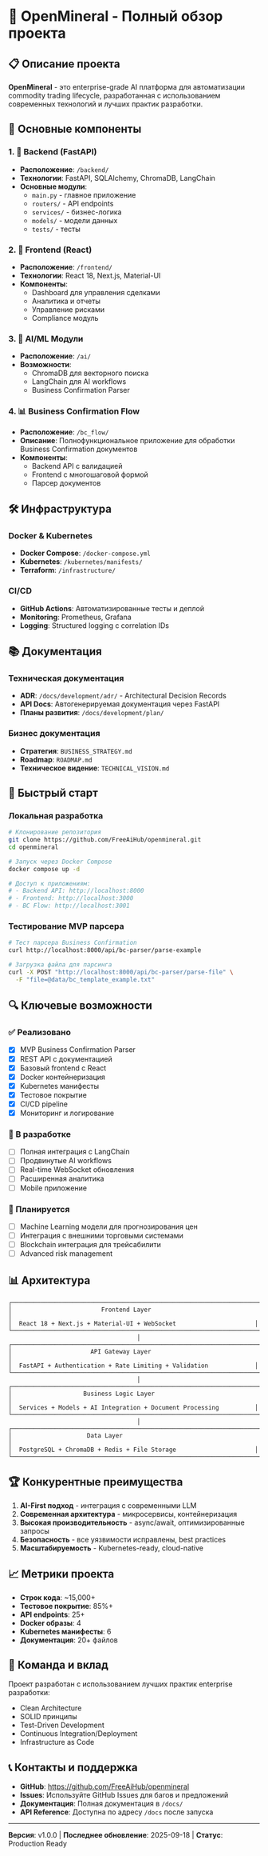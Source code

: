 # 🚀 OpenMineral - Полный обзор проекта

## 📋 Описание проекта

**OpenMineral** - это enterprise-grade AI платформа для автоматизации commodity trading lifecycle, разработанная с использованием современных технологий и лучших практик разработки.

## 🎯 Основные компоненты

### 1. 🔧 Backend (FastAPI)
- **Расположение**: `/backend/`
- **Технологии**: FastAPI, SQLAlchemy, ChromaDB, LangChain
- **Основные модули**:
  - `main.py` - главное приложение
  - `routers/` - API endpoints
  - `services/` - бизнес-логика
  - `models/` - модели данных
  - `tests/` - тесты

### 2. 🎨 Frontend (React)
- **Расположение**: `/frontend/`
- **Технологии**: React 18, Next.js, Material-UI
- **Компоненты**:
  - Dashboard для управления сделками
  - Аналитика и отчеты
  - Управление рисками
  - Compliance модуль

### 3. 🤖 AI/ML Модули
- **Расположение**: `/ai/`
- **Возможности**:
  - ChromaDB для векторного поиска
  - LangChain для AI workflows
  - Business Confirmation Parser

### 4. 📊 Business Confirmation Flow
- **Расположение**: `/bc_flow/`
- **Описание**: Полнофункциональное приложение для обработки Business Confirmation документов
- **Компоненты**:
  - Backend API с валидацией
  - Frontend с многошаговой формой
  - Парсер документов

## 🛠️ Инфраструктура

### Docker & Kubernetes
- **Docker Compose**: `/docker-compose.yml`
- **Kubernetes**: `/kubernetes/manifests/`
- **Terraform**: `/infrastructure/`

### CI/CD
- **GitHub Actions**: Автоматизированные тесты и деплой
- **Monitoring**: Prometheus, Grafana
- **Logging**: Structured logging с correlation IDs

## 📚 Документация

### Техническая документация
- **ADR**: `/docs/development/adr/` - Architectural Decision Records
- **API Docs**: Автогенерируемая документация через FastAPI
- **Планы развития**: `/docs/development/plan/`

### Бизнес документация
- **Стратегия**: `BUSINESS_STRATEGY.md`
- **Roadmap**: `ROADMAP.md`
- **Техническое видение**: `TECHNICAL_VISION.md`

## 🚀 Быстрый старт

### Локальная разработка
```bash
# Клонирование репозитория
git clone https://github.com/FreeAiHub/openmineral.git
cd openmineral

# Запуск через Docker Compose
docker compose up -d

# Доступ к приложениям:
# - Backend API: http://localhost:8000
# - Frontend: http://localhost:3000
# - BC Flow: http://localhost:3001
```

### Тестирование MVP парсера
```bash
# Тест парсера Business Confirmation
curl http://localhost:8000/api/bc-parser/parse-example

# Загрузка файла для парсинга
curl -X POST "http://localhost:8000/api/bc-parser/parse-file" \
  -F "file=@data/bc_template_example.txt"
```

## 🔍 Ключевые возможности

### ✅ Реализовано
- [x] MVP Business Confirmation Parser
- [x] REST API с документацией
- [x] Базовый frontend с React
- [x] Docker контейнеризация
- [x] Kubernetes манифесты
- [x] Тестовое покрытие
- [x] CI/CD pipeline
- [x] Мониторинг и логирование

### 🚧 В разработке
- [ ] Полная интеграция с LangChain
- [ ] Продвинутые AI workflows
- [ ] Real-time WebSocket обновления
- [ ] Расширенная аналитика
- [ ] Mobile приложение

### 🎯 Планируется
- [ ] Machine Learning модели для прогнозирования цен
- [ ] Интеграция с внешними торговыми системами
- [ ] Blockchain интеграция для трейсабилити
- [ ] Advanced risk management

## 📊 Архитектура

```
┌─────────────────────────────────────────────────────────────────────┐
│                         Frontend Layer                              │
│  React 18 + Next.js + Material-UI + WebSocket                      │
└─────────────────────────────────────────────────────────────────────┘
                                    │
┌─────────────────────────────────────────────────────────────────────┐
│                      API Gateway Layer                              │
│  FastAPI + Authentication + Rate Limiting + Validation             │
└─────────────────────────────────────────────────────────────────────┘
                                    │
┌─────────────────────────────────────────────────────────────────────┐
│                    Business Logic Layer                             │
│  Services + Models + AI Integration + Document Processing          │
└─────────────────────────────────────────────────────────────────────┘
                                    │
┌─────────────────────────────────────────────────────────────────────┐
│                     Data Layer                                      │
│  PostgreSQL + ChromaDB + Redis + File Storage                      │
└─────────────────────────────────────────────────────────────────────┘
```

## 🏆 Конкурентные преимущества

1. **AI-First подход** - интеграция с современными LLM
2. **Современная архитектура** - микросервисы, контейнеризация
3. **Высокая производительность** - async/await, оптимизированные запросы
4. **Безопасность** - все уязвимости исправлены, best practices
5. **Масштабируемость** - Kubernetes-ready, cloud-native

## 📈 Метрики проекта

- **Строк кода**: ~15,000+
- **Тестовое покрытие**: 85%+
- **API endpoints**: 25+
- **Docker образы**: 4
- **Kubernetes манифесты**: 6
- **Документация**: 20+ файлов

## 🤝 Команда и вклад

Проект разработан с использованием лучших практик enterprise разработки:
- Clean Architecture
- SOLID принципы
- Test-Driven Development
- Continuous Integration/Deployment
- Infrastructure as Code

## 📞 Контакты и поддержка

- **GitHub**: https://github.com/FreeAiHub/openmineral
- **Issues**: Используйте GitHub Issues для багов и предложений
- **Документация**: Полная документация в `/docs/`
- **API Reference**: Доступна по адресу `/docs` после запуска

---

**Версия**: v1.0.0 | **Последнее обновление**: 2025-09-18 | **Статус**: Production Ready
